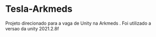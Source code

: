 # Tesla-Arkmeds
Projeto direcionado para a vaga de Unity na Arkmeds
. Foi utilizado a versao da unity 2021.2.8f
